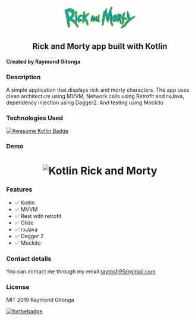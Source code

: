 <h2 align="center">
<br>
  <img src="demo/ricklogo.png" width="200" alt="Kotlin Rick and Morty">
<br>
<br>
Rick and Morty app built with Kotlin
</h2>


#### Created by Raymond Gitonga

### Description
A simple application that displays rick and morty characters. The app uses clean architecture
using MVVM, Network calls using Retrofit and rxJava, dependency injection using Dagger2. And testing using 
Mockito

### Technologies Used
[![Awesome Kotlin Badge](https://kotlin.link/awesome-kotlin.svg)](https://github.com/KotlinBy/awesome-kotlin)

### Demo

<h1 align="center">
  <img src="demo/tosh.gif" width="350" height="600"  alt="Kotlin Rick and Morty">
</h1>



### Features
- :white_check_mark: Kotlin
- :white_check_mark: MVVM
- :white_check_mark: Rest with retrofit
- :white_check_mark: Glide
- :white_check_mark: rxJava
- :white_check_mark: Dagger 2 
- :white_check_mark: Mockito

### Contact details
You can contact me through my email raytosh95@gmail.com

### License
MIT 2019 Raymond Gitonga

[![forthebadge](https://forthebadge.com/images/badges/powered-by-water.svg)](https://forthebadge.com)
